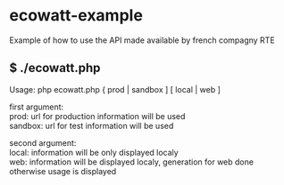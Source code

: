 # ecowatt-example
Example of how to use the API made available by french compagny RTE

$ ./ecowatt.php
 ---------------------------------------------------------------------- 
 Usage:  php ecowatt.php { prod | sandbox ] [ local | web ]             
                                                                        
 first argument:                                                        
 prod: url for production information will be used                      
 sandbox: url for test information will be used                         
                                                                        
 second argument:                                                       
 local: information will be only displayed localy                       
 web: information will be displayed localy, generation for web done
 otherwise usage is displayed
